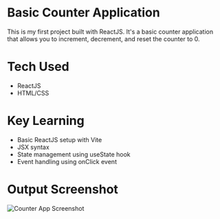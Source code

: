 # Basic Counter Application
This is my first project built with ReactJS. It's a basic counter application that allows you to increment, decrement, and reset the counter to 0.

# Tech Used
- ReactJS
- HTML/CSS

# Key Learning
- Basic ReactJS setup with Vite
- JSX syntax
- State management using useState hook
- Event handling using onClick event

# Output Screenshot
![Counter App Screenshot](https://i.ibb.co/yFx8dNc/image.png)